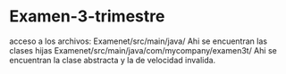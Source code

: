 # Examen-3-trimestre
acceso a los archivos:
Examenet/src/main/java/  Ahi se encuentran las clases hijas
Examenet/src/main/java/com/mycompany/examen3t/  Ahi se encuentran la clase abstracta y la de velocidad invalida.
